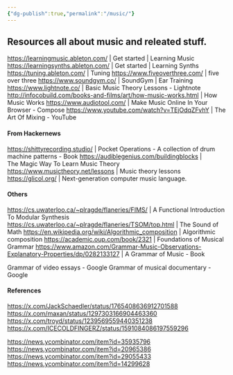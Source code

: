 ```yaml
---
{"dg-publish":true,"permalink":"/music/"}
---
```



## Resources all about music and releated stuff. 
https://learningmusic.ableton.com/ | Get started | Learning Music
https://learningsynths.ableton.com/ | Get started | Learning Synths
https://tuning.ableton.com/ | Tuning
https://www.fiveoverthree.com/ | five over three
https://www.soundgym.co/ | SoundGym | Ear Training
https://www.lightnote.co/ | Basic Music Theory Lessons - Lightnote
http://infocobuild.com/books-and-films/art/how-music-works.html | How Music Works
https://www.audiotool.com/ | Make Music Online In Your Browser - Compose
https://www.youtube.com/watch?v=TEjOdqZFvhY | The Art Of Mixing - YouTube

#### From Hackernews
https://shittyrecording.studio/ | Pocket Operations - A collection of drum machine patterns - Book
https://audiblegenius.com/buildingblocks | The Magic Way To Learn Music Theory
https://www.musictheory.net/lessons | Music theory lessons
https://glicol.org/ | Next-generation computer music language.

#### Others
https://cs.uwaterloo.ca/~plragde/flaneries/FIMS/ | A Functional Introduction To Modular Synthesis
https://cs.uwaterloo.ca/~plragde/flaneries/TSOM/top.html | The Sound of Math
https://en.wikipedia.org/wiki/Algorithmic_composition | Algorithmic composition
https://academic.oup.com/book/2321 | Foundations of Musical Grammar
https://www.amazon.com/Grammar-Music-Observations-Explanatory-Properties/dp/0282133127 | A Grammar of Music - Book

Grammar of video essays - Google
Grammar of musical documentary - Google

#### References
https://x.com/JackSchaedler/status/1765408636912701588
https://x.com/maxan/status/1297303166904463360
https://x.com/troyd/status/1239569559440351238
https://x.com/ICECOLDFINGERZ/status/1591084086197559296

https://news.ycombinator.com/item?id=35935796
https://news.ycombinator.com/item?id=20965386
https://news.ycombinator.com/item?id=29055433
https://news.ycombinator.com/item?id=14299628